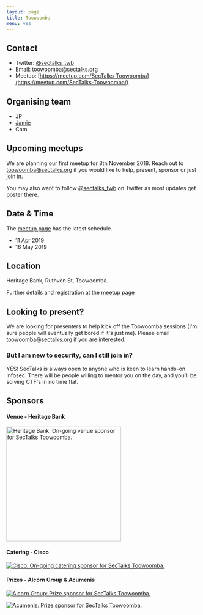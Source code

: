 ```yaml
---
layout: page
title: Toowoomba
menu: yes
---
```


## Contact 

* Twitter: [@sectalks_twb](https://twitter.com/sectalks_twb)
* Email: [toowoomba@sectalks.org](mailto:toowoomba@sectalks.org)
* Meetup: [https://meetup.com/SecTalks-Toowoomba](https://meetup.com/SecTalks-Toowoomba/)

## Organising team 

* [JP](https://twitter.com/jpjaeps) 
* [Jamie](https://au.linkedin.com/in/jamie-sprott-439460125)
* Cam

## Upcoming meetups 

We are planning our first meetup for 8th November 2018. 
Reach out to [toowoomba@sectalks.org](mailto:toowoomba@sectalks.org) if you would like to help, present, sponsor or just join in.

You may also want to follow [@sectalks_twb](https://twitter.com/sectalks_twb) on Twitter as most updates get poster there.

## Date & Time 

The [meetup page](https://meetup.com/SecTalks-Toowoomba) has the latest schedule.
* 11 Apr 2019
* 16 May 2019


## Location 

Heritage Bank, Ruthven St, Toowoomba.

Further details and registration at the [meetup page](https://meetup.com/SecTalks-Toowoomba)

## Looking to present?

We are looking for presenters to help kick off the Toowoomba sessions (I'm sure people will eventually get bored if it's just me). 
Please email [toowoomba@sectalks.org](mailto:toowoomba@sectalks.org) if you are interested.

### But I am new to security, can I still join in?

YES! SecTalks is always open to anyone who is keen to learn hands-on infosec.
There will be people willing to mentor you on the day, and you'll be solving CTF's in no time flat.

## Sponsors
#### Venue - Heritage Bank

<a href="https://heritage.com.au" 
   title="Heritage Bank: On-going venue sponsor for SecTalks Toowoomba.">
    <img src="{{ site.baseurl }}/images/sponsors/heritage.png" 
         alt="Heritage Bank: On-going venue sponsor for SecTalks Toowoomba." width="300">
</a>
#### Catering - Cisco

<a href="https://www.talosintelligence.com/" 
   title="Cisco: On-going catering sponsor for SecTalks Toowoomba.">
    <img src="{{ site.baseurl }}/images/sponsors/cisco.jpg" 
         alt="Cisco: On-going catering sponsor for SecTalks Toowoomba.">
</a>
#### Prizes - Alcorn Group & Acumenis

<a href="https://alcorngroup.com/" 
   title="Alcorn Group: Prize sponsor for SecTalks Toowoomba.">
    <img src="{{ site.baseurl }}/images/sponsors/AlcornGroup.png" 
         alt="Alcorn Group: Prize sponsor for SecTalks Toowoomba.">
</a>


<a href="https://www.acumenis.com.au/" 
   title="Acumenis: Prize sponsor for SecTalks Toowoomba.">
    <img src="{{ site.baseurl }}/images/sponsors/Acumenis.png" 
         alt="Acumenis: Prize sponsor for SecTalks Toowoomba.">
</a>
